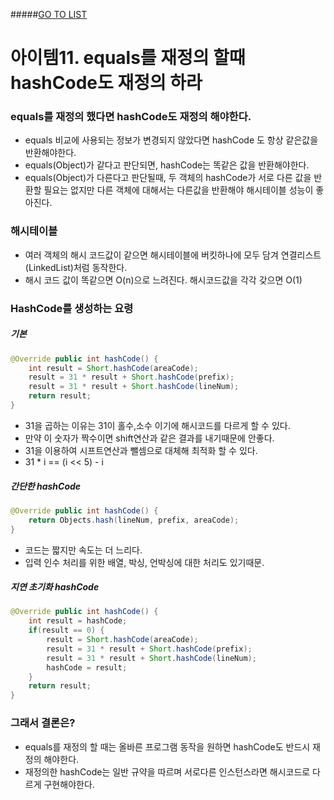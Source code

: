 #####[GO TO LIST](../README.md)

# 아이템11. equals를 재정의 할때 hashCode도 재정의 하라

### equals를 재정의 했다면 hashCode도 재정의 해야한다.
- equals 비교에 사용되는 정보가 변경되지 않았다면 hashCode 도 항상 같은값을 반환해야한다.
- equals(Object)가 같다고 판단되면, hashCode는 똑같은 값을 반환해야한다.
- equals(Object)가 다른다고 판단될때, 두 객체의 hashCode가 서로 다른 값을 반환할 필요는 없지만 다른 객체에 대해서는 다른값을 반환해야 해시테이블 성능이 좋아진다.

### 해시테이블
- 여러 객체의 해시 코드값이 같으면 해시테이블에 버킷하나에 모두 담겨 연결리스트(LinkedList)처럼 동작한다.
- 해시 코드 값이 똑같으면 O(n)으로 느려진다. 해시코드값을 각각 갖으면 O(1)

### HashCode를 생성하는 요령
##### 기본
```java
@Override public int hashCode() {
    int result = Short.hashCode(areaCode);
    result = 31 * result + Short.hashCode(prefix);
    result = 31 * result + Short.hashCode(lineNum);
    return result;
}
```
- 31을 곱하는 이유는 31이 홀수,소수 이기에 해시코드를 다르게 할 수 있다.
- 만약 이 숫자가 짝수이면 shift연산과 같은 결과를 내기때문에 안좋다.
- 31을 이용하여 시프트연산과 뺄셈으로 대체해 최적화 할 수 있다.
- 31 * i == (i << 5) - i

##### 간단한 hashCode 
```java
@Override public int hashCode() {
    return Objects.hash(lineNum, prefix, areaCode);
}
```
- 코드는 짧지만 속도는 더 느리다.
- 입력 인수 처리를 위한 배열, 박싱, 언박싱에 대한 처리도 있기때문.

##### 지연 초기화 hashCode
```java
@Override public int hashCode() {
    int result = hashCode;
    if(result == 0) {
        result = Short.hashCode(areaCode);
        result = 31 * result + Short.hashCode(prefix);
        result = 31 * result + Short.hashCode(lineNum);
        hashCode = result;
    }
    return result;
}
```

### 그래서 결론은?
- equals를 재정의 할 때는 올바른 프로그램 동작을 원하면 hashCode도 반드시 재정의 해야한다.
- 재정의한 hashCode는 일반 규약을 따르며 서로다른 인스턴스라면 해시코드로 다르게 구현해야한다.
 
